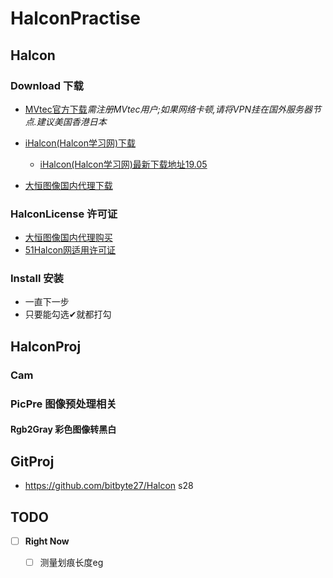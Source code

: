 # HalconPractise

## Halcon
### Download 下载

- [MVtec官方下载](https://www.mvtec.com/download/halcon/)*需注册MVtec用户;如果网络卡顿,请将VPN挂在国外服务器节点.建议美国香港日本*

- [iHalcon(Halcon学习网)下载](http://www.ihalcon.com/read-7605-1.html)
   - [iHalcon(Halcon学习网)最新下载地址19.05](http://www.ihalcon.com/read-11123.html)
- [大恒图像国内代理下载](http://www.daheng-imaging.com)

### HalconLicense 许可证

- [大恒图像国内代理购买](http://www.daheng-imaging.com)
- [51Halcon网适用许可证](https://www.51halcon.com/thread-387-1-1.html)

### Install 安装

- 一直下一步
- 只要能勾选✔就都打勾


## HalconProj
### Cam

### PicPre 图像预处理相关
#### Rgb2Gray 彩色图像转黑白

## GitProj
- https://github.com/bitbyte27/Halcon s28


## TODO

- [ ] **Right Now**
  - [ ] 测量划痕长度eg

